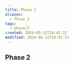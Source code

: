 ```yaml
---
title: Phase 2
aliases:
  - Phase 2
tags:
  - phase/2
created: 2024-05-31T16:42:32
modified: 2024-06-12T10:01:51
---
```


## Phase 2
